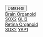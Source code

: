 
<!DOCTYPE html>
<html>
<head>
    <link rel="stylesheet" type="text/css" href="styles.css">
</head>
<body>
    <div class="dropdown">
        <button class="dropbtn">Datasets</button>
        <div class="dropdown-content">
            <div class="category">
                <a href="#">Brain Organoid</a>
                <div class="sub-menu">
                    <a href="#">SOX2</a>
                    <a href="#">GLI3</a>
                </div>
            </div>
            <div class="category">
                <a href="#">Retina Organoid</a>
                <div class="sub-menu">
                    <a href="#">SOX2</a>
                    <a href="#">YAP1</a>
                </div>
            </div>
            <!-- Add more categories and subcategories as needed -->
        </div>
    </div>
</body>
</html>
